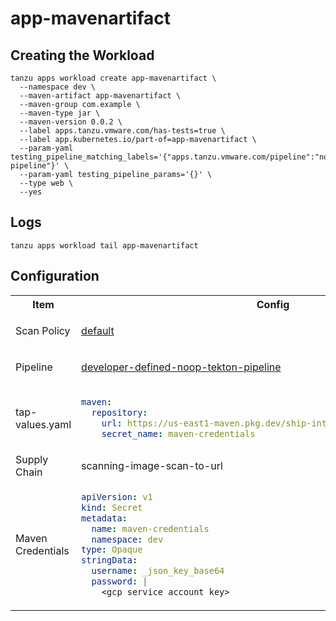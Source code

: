 # app-mavenartifact

## Creating the Workload

```
tanzu apps workload create app-mavenartifact \
  --namespace dev \
  --maven-artifact app-mavenartifact \
  --maven-group com.example \
  --maven-type jar \
  --maven-version 0.0.2 \
  --label apps.tanzu.vmware.com/has-tests=true \
  --label app.kubernetes.io/part-of=app-mavenartifact \
  --param-yaml testing_pipeline_matching_labels='{"apps.tanzu.vmware.com/pipeline":"noop-pipeline"}' \
  --param-yaml testing_pipeline_params='{}' \
  --type web \
  --yes
```

## Logs

```
tanzu apps workload tail app-mavenartifact
```

## Configuration

<table>

<tr>
<th> Item </th>
<th> Config </th>
</tr>

<tr>
<td> Scan Policy </td>
<td> 
  
[default](resources/scan-policy.yaml)
  
</td>
</tr>

<tr>
<td> Pipeline </td>
<td>
  
[developer-defined-noop-tekton-pipeline](resources/developer-defined-noop-tekton-pipeline.yaml)
  
</td>
</tr>

<tr>
<td> tap-values.yaml </td>
<td> 

```yaml
maven:
  repository:
    url: https://us-east1-maven.pkg.dev/ship-interfaces-dev/test-repository
    secret_name: maven-credentials
```

</td>
</tr>

<tr>
<td> Supply Chain </td>
<td> scanning-image-scan-to-url </td>
</tr>

<tr>
<td> Maven Credentials </td>
<td>

```yaml
apiVersion: v1
kind: Secret
metadata:
  name: maven-credentials
  namespace: dev
type: Opaque
stringData:
  username: _json_key_base64
  password: |
    <gcp service account key>
```

</td>
</tr>

</table>
